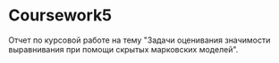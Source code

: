 # Coursework5

Отчет по курсовой работе на тему "Задачи оценивания значимости выравнивания при помощи скрытых марковских моделей".
